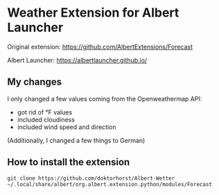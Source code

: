 # Weather Extension for Albert Launcher

Original extension: https://github.com/AlbertExtensions/Forecast

Albert Launcher: https://albertlauncher.github.io/

## My changes

I only changed a few values coming from the Openweathermap API:
* got rid of °F values
* included cloudiness
* included wind speed and direction

(Additionally, I changed a few things to German)

## How to install the extension
```
git clone https://github.com/doktorhorst/Albert-Wetter ~/.local/share/albert/org.albert.extension.python/modules/Forecast
```
